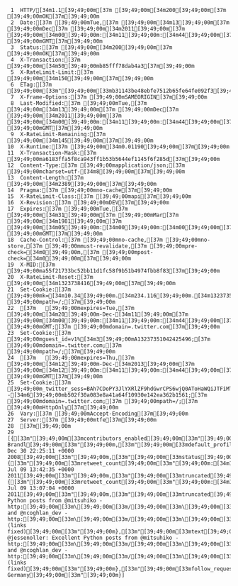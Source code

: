      1	HTTP/[34m1.1[39;49;00m[37m [39;49;00m[34m200[39;49;00m[37m [39;49;00mOK[37m[39;49;00m
     2	Date:[37m [39;49;00mTue,[37m [39;49;00m[34m13[39;49;00m[37m [39;49;00mDec[37m [39;49;00m[34m2011[39;49;00m[37m [39;49;00m[34m00[39;49;00m:[34m11[39;49;00m:[34m44[39;49;00m[37m [39;49;00mGMT[37m[39;49;00m
     3	Status:[37m [39;49;00m[34m200[39;49;00m[37m [39;49;00mOK[37m[39;49;00m
     4	X-Transaction:[37m [39;49;00m[34m50[39;49;00mb85fff78dab4a3[37m[39;49;00m
     5	X-RateLimit-Limit:[37m [39;49;00m[34m150[39;49;00m[37m[39;49;00m
     6	ETag:[37m [39;49;00m[33m"[39;49;00m[33mb31143be48ebfe7512b65fe64fe092f3[39;49;00m[33m"[39;49;00m[37m[39;49;00m
     7	X-Frame-Options:[37m [39;49;00mSAMEORIGIN[37m[39;49;00m
     8	Last-Modified:[37m [39;49;00mTue,[37m [39;49;00m[34m13[39;49;00m[37m [39;49;00mDec[37m [39;49;00m[34m2011[39;49;00m[37m [39;49;00m[34m00[39;49;00m:[34m11[39;49;00m:[34m44[39;49;00m[37m [39;49;00mGMT[37m[39;49;00m
     9	X-RateLimit-Remaining:[37m [39;49;00m[34m145[39;49;00m[37m[39;49;00m
    10	X-Runtime:[37m [39;49;00m[34m0.01190[39;49;00m[37m[39;49;00m
    11	X-Transaction-Mask:[37m [39;49;00ma6183ffa5f8ca943ff1b53b5644ef1145f6f285d[37m[39;49;00m
    12	Content-Type:[37m [39;49;00mapplication/json;[37m [39;49;00mcharset=utf-[34m8[39;49;00m[37m[39;49;00m
    13	Content-Length:[37m [39;49;00m[34m2389[39;49;00m[37m[39;49;00m
    14	Pragma:[37m [39;49;00mno-cache[37m[39;49;00m
    15	X-RateLimit-Class:[37m [39;49;00mapi[37m[39;49;00m
    16	X-Revision:[37m [39;49;00mDEV[37m[39;49;00m
    17	Expires:[37m [39;49;00mTue,[37m [39;49;00m[34m31[39;49;00m[37m [39;49;00mMar[37m [39;49;00m[34m1981[39;49;00m[37m [39;49;00m[34m05[39;49;00m:[34m00[39;49;00m:[34m00[39;49;00m[37m [39;49;00mGMT[37m[39;49;00m
    18	Cache-Control:[37m [39;49;00mno-cache,[37m [39;49;00mno-store,[37m [39;49;00mmust-revalidate,[37m [39;49;00mpre-check=[34m0[39;49;00m,[37m [39;49;00mpost-check=[34m0[39;49;00m[37m[39;49;00m
    19	X-MID:[37m [39;49;00ma55f21733bc52bb11d1fc58f9b51b4974fbb8f83[37m[39;49;00m
    20	X-RateLimit-Reset:[37m [39;49;00m[34m1323738416[39;49;00m[37m[39;49;00m
    21	Set-Cookie:[37m [39;49;00mk=[34m10.34[39;49;00m.[34m234.116[39;49;00m.[34m1323735104238974[39;49;00m;[37m [39;49;00mpath=/;[37m[39;49;00m
    22	[37m	[39;49;00mexpires=Tue,[37m [39;49;00m[34m20[39;49;00m-Dec-[34m11[39;49;00m[37m [39;49;00m[34m00[39;49;00m:[34m11[39;49;00m:[34m44[39;49;00m[37m [39;49;00mGMT;[37m [39;49;00mdomain=.twitter.com[37m[39;49;00m
    23	Set-Cookie:[37m [39;49;00mguest_id=v1%[34m3[39;49;00mA13237351042425496;[37m [39;49;00mdomain=.twitter.com;[37m [39;49;00mpath=/;[37m[39;49;00m
    24	[37m	[39;49;00mexpires=Thu,[37m [39;49;00m[34m12[39;49;00m-Dec-[34m2013[39;49;00m[37m [39;49;00m[34m12[39;49;00m:[34m11[39;49;00m:[34m44[39;49;00m[37m [39;49;00mGMT[37m[39;49;00m
    25	Set-Cookie:[37m [39;49;00m_twitter_sess=BAh7CDoPY3JlYXRlZF9hdGwrCPS6wjQ0AToHaWQiJTFiMTlhY2E1ZjczYThk%[34m250[39;49;00mANDUwMWQxNjMwZGU2YTQ1ODBhIgpmbGFzaElDOidBY3Rpb25Db250cm9sbGVy%[34m250[39;49;00mAOjpGbGFzaDo6Rmxhc2hIYXNoewAGOgpAdXNlZHsA--[34m6[39;49;00mb502f30a083e8a41a64f10930e142ea362b1561;[37m [39;49;00mdomain=.twitter.com;[37m [39;49;00mpath=/;[37m [39;49;00mHttpOnly[37m[39;49;00m
    26	Vary:[37m [39;49;00mAccept-Encoding[37m[39;49;00m
    27	Server:[37m [39;49;00mtfe[37m[39;49;00m
    28	[37m[39;49;00m
    29	[{[33m"[39;49;00m[33mcontributors_enabled[39;49;00m[33m"[39;49;00m:[36mfalse[39;49;00m,[33m"[39;49;00m[33mprofile_background_tile[39;49;00m[33m"[39;49;00m:[36mtrue[39;49;00m,[33m"[39;49;00m[33mfollowers_count[39;49;00m[33m"[39;49;00m:[34m644[39;49;00m,[33m"[39;49;00m[33mprotected[39;49;00m[33m"[39;49;00m:[36mfalse[39;49;00m,[33m"[39;49;00m[33mprofile_image_url[39;49;00m[33m"[39;49;00m:[33m"[39;49;00m[33mhttp:[39;49;00m[33m\[39;49;00m[33m/[39;49;00m[33m\[39;49;00m[33m/a0.twimg.com[39;49;00m[33m\[39;49;00m[33m/profile_images[39;49;00m[33m\[39;49;00m[33m/69064242[39;49;00m[33m\[39;49;00m[33m/gb_normal.jpg[39;49;00m[33m"[39;49;00m,[33m"[39;49;00m[33mscreen_name[39;49;00m[33m"[39;49;00m:[33m"[39;49;00m[33mbirkenfeld[39;49;00m[33m"[39;49;00m,[33m"[39;49;00m[33mdefault_profile_image[39;49;00m[33m"[39;49;00m:[36mfalse[39;49;00m,[33m"[39;49;00m[33mfollowing[39;49;00m[33m"[39;49;00m:[36mnull[39;49;00m,[33m"[39;49;00m[33mfriends_count[39;49;00m[33m"[39;49;00m:[34m88[39;49;00m,[33m"[39;49;00m[33mprofile_sidebar_fill_color[39;49;00m[33m"[39;49;00m:[33m"[39;49;00m[33m7AC3EE[39;49;00m[33m"[39;49;00m,[33m"[39;49;00m[33murl[39;49;00m[33m"[39;49;00m:[33m"[39;49;00m[33mhttp:[39;49;00m[33m\[39;49;00m[33m/[39;49;00m[33m\[39;49;00m[33m/pythonic.pocoo.org[39;49;00m[33m\[39;49;00m[33m/[39;49;00m[33m"[39;49;00m,[33m"[39;49;00m[33mname[39;49;00m[33m"[39;49;00m:[33m"[39;49;00m[33mGeorg Brandl[39;49;00m[33m"[39;49;00m,[33m"[39;49;00m[33mdefault_profile[39;49;00m[33m"[39;49;00m:[36mfalse[39;49;00m,[33m"[39;49;00m[33mis_translator[39;49;00m[33m"[39;49;00m:[36mfalse[39;49;00m,[33m"[39;49;00m[33mutc_offset[39;49;00m[33m"[39;49;00m:[34m3600[39;49;00m,[33m"[39;49;00m[33mprofile_sidebar_border_color[39;49;00m[33m"[39;49;00m:[33m"[39;49;00m[33m65B0DA[39;49;00m[33m"[39;49;00m,[33m"[39;49;00m[33mdescription[39;49;00m[33m"[39;49;00m:[33m"[39;49;00m[33m"[39;49;00m,[33m"[39;49;00m[33mprofile_background_image_url_https[39;49;00m[33m"[39;49;00m:[33m"[39;49;00m[33mhttps:[39;49;00m[33m\[39;49;00m[33m/[39;49;00m[33m\[39;49;00m[33m/si0.twimg.com[39;49;00m[33m\[39;49;00m[33m/images[39;49;00m[33m\[39;49;00m[33m/themes[39;49;00m[33m\[39;49;00m[33m/theme10[39;49;00m[33m\[39;49;00m[33m/bg.gif[39;49;00m[33m"[39;49;00m,[33m"[39;49;00m[33mfavourites_count[39;49;00m[33m"[39;49;00m:[34m0[39;49;00m,[33m"[39;49;00m[33mprofile_use_background_image[39;49;00m[33m"[39;49;00m:[36mtrue[39;49;00m,[33m"[39;49;00m[33mcreated_at[39;49;00m[33m"[39;49;00m:[33m"[39;49;00m[33mTue Dec 30 22:25:11 +0000 2008[39;49;00m[33m"[39;49;00m,[33m"[39;49;00m[33mstatus[39;49;00m[33m"[39;49;00m:{[33m"[39;49;00m[33mretweet_count[39;49;00m[33m"[39;49;00m:[34m10[39;49;00m,[33m"[39;49;00m[33mfavorited[39;49;00m[33m"[39;49;00m:[36mfalse[39;49;00m,[33m"[39;49;00m[33mgeo[39;49;00m[33m"[39;49;00m:[36mnull[39;49;00m,[33m"[39;49;00m[33mpossibly_sensitive[39;49;00m[33m"[39;49;00m:[36mfalse[39;49;00m,[33m"[39;49;00m[33mcoordinates[39;49;00m[33m"[39;49;00m:[36mnull[39;49;00m,[33m"[39;49;00m[33min_reply_to_screen_name[39;49;00m[33m"[39;49;00m:[36mnull[39;49;00m,[33m"[39;49;00m[33min_reply_to_status_id_str[39;49;00m[33m"[39;49;00m:[36mnull[39;49;00m,[33m"[39;49;00m[33mretweeted[39;49;00m[33m"[39;49;00m:[36mfalse[39;49;00m,[33m"[39;49;00m[33min_reply_to_status_id[39;49;00m[33m"[39;49;00m:[36mnull[39;49;00m,[33m"[39;49;00m[33min_reply_to_user_id_str[39;49;00m[33m"[39;49;00m:[36mnull[39;49;00m,[33m"[39;49;00m[33mcreated_at[39;49;00m[33m"[39;49;00m:[33m"[39;49;00m[33mSat Jul 09 13:42:35 +0000 2011[39;49;00m[33m"[39;49;00m,[33m"[39;49;00m[33mtruncated[39;49;00m[33m"[39;49;00m:[36mfalse[39;49;00m,[33m"[39;49;00m[33mid_str[39;49;00m[33m"[39;49;00m:[33m"[39;49;00m[33m89690914515206144[39;49;00m[33m"[39;49;00m,[33m"[39;49;00m[33mcontributors[39;49;00m[33m"[39;49;00m:[36mnull[39;49;00m,[33m"[39;49;00m[33mplace[39;49;00m[33m"[39;49;00m:[36mnull[39;49;00m,[33m"[39;49;00m[33msource[39;49;00m[33m"[39;49;00m:[33m"[39;49;00m[33mweb[39;49;00m[33m"[39;49;00m,[33m"[39;49;00m[33min_reply_to_user_id[39;49;00m[33m"[39;49;00m:[36mnull[39;49;00m,[33m"[39;49;00m[33mid[39;49;00m[33m"[39;49;00m:[34m89690914515206144[39;49;00m,[33m"[39;49;00m[33mretweeted_status[39;49;00m[33m"[39;49;00m:{[33m"[39;49;00m[33mretweet_count[39;49;00m[33m"[39;49;00m:[34m10[39;49;00m,[33m"[39;49;00m[33mfavorited[39;49;00m[33m"[39;49;00m:[36mfalse[39;49;00m,[33m"[39;49;00m[33mgeo[39;49;00m[33m"[39;49;00m:[36mnull[39;49;00m,[33m"[39;49;00m[33mpossibly_sensitive[39;49;00m[33m"[39;49;00m:[36mfalse[39;49;00m,[33m"[39;49;00m[33mcoordinates[39;49;00m[33m"[39;49;00m:[36mnull[39;49;00m,[33m"[39;49;00m[33min_reply_to_screen_name[39;49;00m[33m"[39;49;00m:[36mnull[39;49;00m,[33m"[39;49;00m[33min_reply_to_status_id_str[39;49;00m[33m"[39;49;00m:[36mnull[39;49;00m,[33m"[39;49;00m[33mretweeted[39;49;00m[33m"[39;49;00m:[36mfalse[39;49;00m,[33m"[39;49;00m[33min_reply_to_status_id[39;49;00m[33m"[39;49;00m:[36mnull[39;49;00m,[33m"[39;49;00m[33min_reply_to_user_id_str[39;49;00m[33m"[39;49;00m:[36mnull[39;49;00m,[33m"[39;49;00m[33mcreated_at[39;49;00m[33m"[39;49;00m:[33m"[39;49;00m[33mSat Jul 09 13:07:04 +0000 2011[39;49;00m[33m"[39;49;00m,[33m"[39;49;00m[33mtruncated[39;49;00m[33m"[39;49;00m:[36mfalse[39;49;00m,[33m"[39;49;00m[33mid_str[39;49;00m[33m"[39;49;00m:[33m"[39;49;00m[33m89681976755372032[39;49;00m[33m"[39;49;00m,[33m"[39;49;00m[33mcontributors[39;49;00m[33m"[39;49;00m:[36mnull[39;49;00m,[33m"[39;49;00m[33mplace[39;49;00m[33m"[39;49;00m:[36mnull[39;49;00m,[33m"[39;49;00m[33msource[39;49;00m[33m"[39;49;00m:[33m"[39;49;00m[33mweb[39;49;00m[33m"[39;49;00m,[33m"[39;49;00m[33min_reply_to_user_id[39;49;00m[33m"[39;49;00m:[36mnull[39;49;00m,[33m"[39;49;00m[33mid[39;49;00m[33m"[39;49;00m:[34m89681976755372032[39;49;00m,[33m"[39;49;00m[33mtext[39;49;00m[33m"[39;49;00m:[33m"[39;49;00m[33mExcellent Python posts from @mitsuhiko - http:[39;49;00m[33m\[39;49;00m[33m/[39;49;00m[33m\[39;49;00m[33m/t.co[39;49;00m[33m\[39;49;00m[33m/k1wt6e4 and @ncoghlan_dev - http:[39;49;00m[33m\[39;49;00m[33m/[39;49;00m[33m\[39;49;00m[33m/t.co[39;49;00m[33m\[39;49;00m[33m/eTxacgZ (links fixed)[39;49;00m[33m"[39;49;00m},[33m"[39;49;00m[33mtext[39;49;00m[33m"[39;49;00m:[33m"[39;49;00m[33mRT @jessenoller: Excellent Python posts from @mitsuhiko - http:[39;49;00m[33m\[39;49;00m[33m/[39;49;00m[33m\[39;49;00m[33m/t.co[39;49;00m[33m\[39;49;00m[33m/k1wt6e4 and @ncoghlan_dev - http:[39;49;00m[33m\[39;49;00m[33m/[39;49;00m[33m\[39;49;00m[33m/t.co[39;49;00m[33m\[39;49;00m[33m/eTxacgZ (links fixed)[39;49;00m[33m"[39;49;00m},[33m"[39;49;00m[33mfollow_request_sent[39;49;00m[33m"[39;49;00m:[36mnull[39;49;00m,[33m"[39;49;00m[33mstatuses_count[39;49;00m[33m"[39;49;00m:[34m553[39;49;00m,[33m"[39;49;00m[33mgeo_enabled[39;49;00m[33m"[39;49;00m:[36mfalse[39;49;00m,[33m"[39;49;00m[33mnotifications[39;49;00m[33m"[39;49;00m:[36mnull[39;49;00m,[33m"[39;49;00m[33mprofile_text_color[39;49;00m[33m"[39;49;00m:[33m"[39;49;00m[33m3D1957[39;49;00m[33m"[39;49;00m,[33m"[39;49;00m[33mid_str[39;49;00m[33m"[39;49;00m:[33m"[39;49;00m[33m18490730[39;49;00m[33m"[39;49;00m,[33m"[39;49;00m[33mlang[39;49;00m[33m"[39;49;00m:[33m"[39;49;00m[33men[39;49;00m[33m"[39;49;00m,[33m"[39;49;00m[33mprofile_background_image_url[39;49;00m[33m"[39;49;00m:[33m"[39;49;00m[33mhttp:[39;49;00m[33m\[39;49;00m[33m/[39;49;00m[33m\[39;49;00m[33m/a1.twimg.com[39;49;00m[33m\[39;49;00m[33m/images[39;49;00m[33m\[39;49;00m[33m/themes[39;49;00m[33m\[39;49;00m[33m/theme10[39;49;00m[33m\[39;49;00m[33m/bg.gif[39;49;00m[33m"[39;49;00m,[33m"[39;49;00m[33mprofile_image_url_https[39;49;00m[33m"[39;49;00m:[33m"[39;49;00m[33mhttps:[39;49;00m[33m\[39;49;00m[33m/[39;49;00m[33m\[39;49;00m[33m/si0.twimg.com[39;49;00m[33m\[39;49;00m[33m/profile_images[39;49;00m[33m\[39;49;00m[33m/69064242[39;49;00m[33m\[39;49;00m[33m/gb_normal.jpg[39;49;00m[33m"[39;49;00m,[33m"[39;49;00m[33mshow_all_inline_media[39;49;00m[33m"[39;49;00m:[36mtrue[39;49;00m,[33m"[39;49;00m[33mlisted_count[39;49;00m[33m"[39;49;00m:[34m65[39;49;00m,[33m"[39;49;00m[33mprofile_link_color[39;49;00m[33m"[39;49;00m:[33m"[39;49;00m[33mFF0000[39;49;00m[33m"[39;49;00m,[33m"[39;49;00m[33mverified[39;49;00m[33m"[39;49;00m:[36mfalse[39;49;00m,[33m"[39;49;00m[33mid[39;49;00m[33m"[39;49;00m:[34m18490730[39;49;00m,[33m"[39;49;00m[33mtime_zone[39;49;00m[33m"[39;49;00m:[33m"[39;49;00m[33mBerlin[39;49;00m[33m"[39;49;00m,[33m"[39;49;00m[33mprofile_background_color[39;49;00m[33m"[39;49;00m:[33m"[39;49;00m[33m642D8B[39;49;00m[33m"[39;49;00m,[33m"[39;49;00m[33mlocation[39;49;00m[33m"[39;49;00m:[33m"[39;49;00m[33mBavaria, Germany[39;49;00m[33m"[39;49;00m}]
